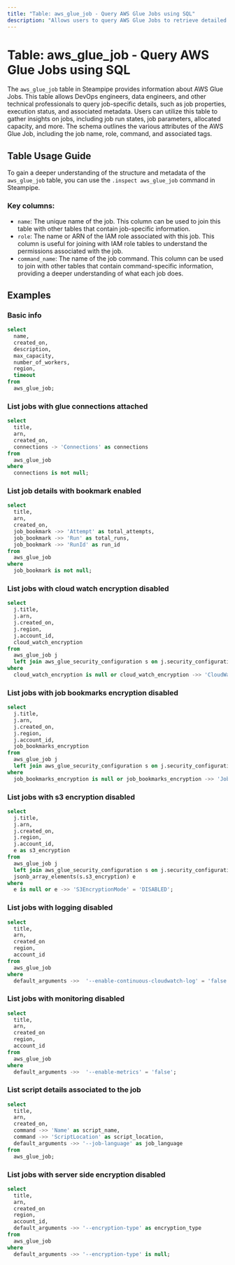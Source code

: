 ```yaml
---
title: "Table: aws_glue_job - Query AWS Glue Jobs using SQL"
description: "Allows users to query AWS Glue Jobs to retrieve detailed information related to job properties, execution, and status."
---
```


# Table: aws_glue_job - Query AWS Glue Jobs using SQL

The `aws_glue_job` table in Steampipe provides information about AWS Glue Jobs. This table allows DevOps engineers, data engineers, and other technical professionals to query job-specific details, such as job properties, execution status, and associated metadata. Users can utilize this table to gather insights on jobs, including job run states, job parameters, allocated capacity, and more. The schema outlines the various attributes of the AWS Glue Job, including the job name, role, command, and associated tags.

## Table Usage Guide

To gain a deeper understanding of the structure and metadata of the `aws_glue_job` table, you can use the `.inspect aws_glue_job` command in Steampipe.

### Key columns:

- `name`: The unique name of the job. This column can be used to join this table with other tables that contain job-specific information.
- `role`: The name or ARN of the IAM role associated with this job. This column is useful for joining with IAM role tables to understand the permissions associated with the job.
- `command_name`: The name of the job command. This column can be used to join with other tables that contain command-specific information, providing a deeper understanding of what each job does.

## Examples

### Basic info

```sql
select
  name,
  created_on,
  description,
  max_capacity,
  number_of_workers,
  region,
  timeout
from
  aws_glue_job;
```

### List jobs with glue connections attached

```sql
select
  title,
  arn,
  created_on,
  connections -> 'Connections' as connections
from
  aws_glue_job
where
  connections is not null;
```

### List job details with bookmark enabled

```sql
select
  title,
  arn,
  created_on,
  job_bookmark ->> 'Attempt' as total_attempts,
  job_bookmark ->> 'Run' as total_runs,
  job_bookmark ->> 'RunId' as run_id
from
  aws_glue_job
where
  job_bookmark is not null;
```

### List jobs with cloud watch encryption disabled

```sql
select
  j.title,
  j.arn,
  j.created_on,
  j.region,
  j.account_id,
  cloud_watch_encryption
from
  aws_glue_job j
  left join aws_glue_security_configuration s on j.security_configuration = s.name
where
  cloud_watch_encryption is null or cloud_watch_encryption ->> 'CloudWatchEncryptionMode' = 'DISABLED';
```

### List jobs with job bookmarks encryption disabled

```sql
select
  j.title,
  j.arn,
  j.created_on,
  j.region,
  j.account_id,
  job_bookmarks_encryption
from
  aws_glue_job j
  left join aws_glue_security_configuration s on j.security_configuration = s.name
where
  job_bookmarks_encryption is null or job_bookmarks_encryption ->> 'JobBookmarksEncryptionMode' = 'DISABLED';
```

### List jobs with s3 encryption disabled

```sql
select
  j.title,
  j.arn,
  j.created_on,
  j.region,
  j.account_id,
  e as s3_encryption
from
  aws_glue_job j
  left join aws_glue_security_configuration s on j.security_configuration = s.name,
  jsonb_array_elements(s.s3_encryption) e
where
  e is null or e ->> 'S3EncryptionMode' = 'DISABLED';
```

### List jobs with logging disabled

```sql
select
  title,
  arn,
  created_on
  region,
  account_id
from
  aws_glue_job
where
  default_arguments ->>  '--enable-continuous-cloudwatch-log' = 'false';
```

### List jobs with monitoring disabled

```sql
select
  title,
  arn,
  created_on
  region,
  account_id
from
  aws_glue_job
where
  default_arguments ->>  '--enable-metrics' = 'false';
```

### List script details associated to the job

```sql
select
  title,
  arn,
  created_on,
  command ->> 'Name' as script_name,
  command ->> 'ScriptLocation' as script_location,
  default_arguments ->> '--job-language' as job_language
from
  aws_glue_job;
```

### List jobs with server side encryption disabled

```sql
select
  title,
  arn,
  created_on
  region,
  account_id,
  default_arguments ->> '--encryption-type' as encryption_type
from
  aws_glue_job
where
  default_arguments ->> '--encryption-type' is null;
```
